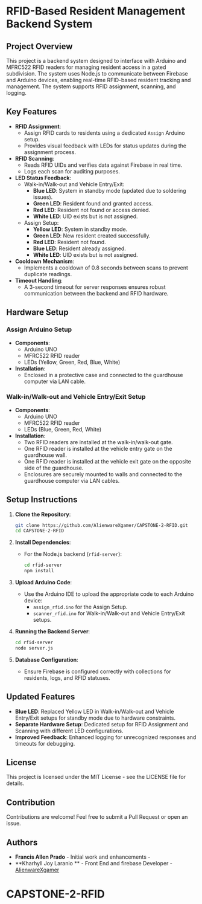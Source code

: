 
# RFID-Based Resident Management Backend System

## Project Overview
This project is a backend system designed to interface with Arduino and MFRC522 RFID readers for managing resident access in a gated subdivision. The system uses Node.js to communicate between Firebase and Arduino devices, enabling real-time RFID-based resident tracking and management. The system supports RFID assignment, scanning, and logging.

## Key Features
- **RFID Assignment**:
  - Assign RFID cards to residents using a dedicated `Assign` Arduino setup.
  - Provides visual feedback with LEDs for status updates during the assignment process.
- **RFID Scanning**:
  - Reads RFID UIDs and verifies data against Firebase in real time.
  - Logs each scan for auditing purposes.
- **LED Status Feedback**:
  - Walk-in/Walk-out and Vehicle Entry/Exit:
    - **Blue LED**: System in standby mode (updated due to soldering issues).
    - **Green LED**: Resident found and granted access.
    - **Red LED**: Resident not found or access denied.
    - **White LED**: UID exists but is not assigned.
  - Assign Setup:
    - **Yellow LED**: System in standby mode.
    - **Green LED**: New resident created successfully.
    - **Red LED**: Resident not found.
    - **Blue LED**: Resident already assigned.
    - **White LED**: UID exists but is not assigned.
- **Cooldown Mechanism**:
  - Implements a cooldown of 0.8 seconds between scans to prevent duplicate readings.
- **Timeout Handling**:
  - A 3-second timeout for server responses ensures robust communication between the backend and RFID hardware.

## Hardware Setup
### Assign Arduino Setup
- **Components**:
  - Arduino UNO
  - MFRC522 RFID reader
  - LEDs (Yellow, Green, Red, Blue, White)
- **Installation**:
  - Enclosed in a protective case and connected to the guardhouse computer via LAN cable.

### Walk-in/Walk-out and Vehicle Entry/Exit Setup
- **Components**:
  - Arduino UNO
  - MFRC522 RFID reader
  - LEDs (Blue, Green, Red, White)
- **Installation**:
  - Two RFID readers are installed at the walk-in/walk-out gate.
  - One RFID reader is installed at the vehicle entry gate on the guardhouse wall.
  - One RFID reader is installed at the vehicle exit gate on the opposite side of the guardhouse.
  - Enclosures are securely mounted to walls and connected to the guardhouse computer via LAN cables.

## Setup Instructions
1. **Clone the Repository**:
   ```bash
   git clone https://github.com/AlienwareXgamer/CAPSTONE-2-RFID.git
   cd CAPSTONE-2-RFID
   ```

2. **Install Dependencies**:
   - For the Node.js backend (`rfid-server`):
     ```bash
     cd rfid-server
     npm install
     ```

3. **Upload Arduino Code**:
   - Use the Arduino IDE to upload the appropriate code to each Arduino device:
     - `assign_rfid.ino` for the Assign Setup.
     - `scanner_rfid.ino` for Walk-in/Walk-out and Vehicle Entry/Exit setups.

4. **Running the Backend Server**:
   ```bash
   cd rfid-server
   node server.js
   ```

5. **Database Configuration**:
   - Ensure Firebase is configured correctly with collections for residents, logs, and RFID statuses.

## Updated Features
- **Blue LED**: Replaced Yellow LED in Walk-in/Walk-out and Vehicle Entry/Exit setups for standby mode due to hardware constraints.
- **Separate Hardware Setup**: Dedicated setup for RFID Assignment and Scanning with different LED configurations.
- **Improved Feedback**: Enhanced logging for unrecognized responses and timeouts for debugging.

## License
This project is licensed under the MIT License - see the LICENSE file for details.

## Contribution
Contributions are welcome! Feel free to submit a Pull Request or open an issue.

## Authors
- **Francis Allen Prado** - Initial work and enhancements - 
- **Kharhyll Joy Laranio ** - Front End and firebase Developer - 
[AlienwareXgamer](https://github.com/AlienwareXgamer)

# CAPSTONE-2-RFID
